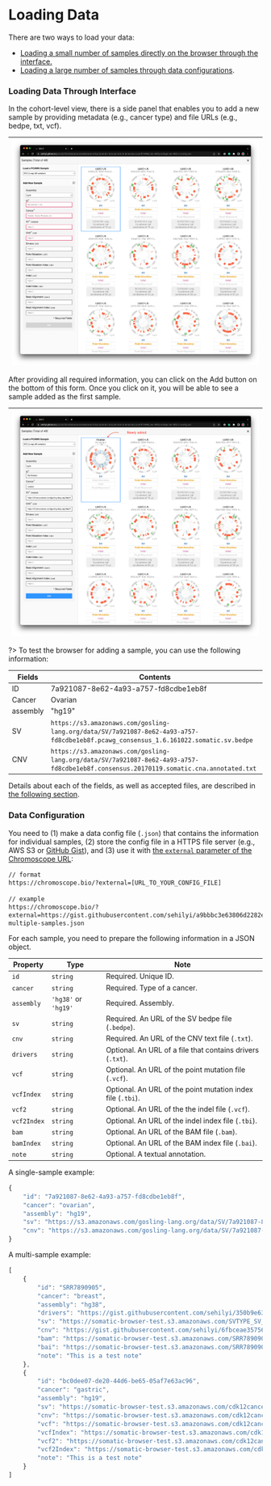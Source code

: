 # Loading Data

There are two ways to load your data:

- [Loading a small number of samples directly on the browser through the interface.](#Loading-Data-Through-Interface)
- [Loading a large number of samples through data configurations](#data-configuration).

### Loading Data Through Interface

In the cohort-level view, there is a side panel that enables you to add a new sample by providing metadata (e.g., cancer type) and file URLs (e.g., bedpe, txt, vcf).

|![server](assets/1-interface.png)|
|---|

After providing all required information, you can click on the Add button on the bottom of this form. Once you click on it, you will be able to see a sample added as the first sample.

|![server](assets/3-sample-added.png)|
|---|

?> To test the browser for adding a sample, you can use the following information:

|Fields|Contents|
|---|---|
|ID|7a921087-8e62-4a93-a757-fd8cdbe1eb8f
|Cancer|Ovarian
|assembly|"hg19"
|SV|`https://s3.amazonaws.com/gosling-lang.org/data/SV/7a921087-8e62-4a93-a757-fd8cdbe1eb8f.pcawg_consensus_1.6.161022.somatic.sv.bedpe`
|CNV|`https://s3.amazonaws.com/gosling-lang.org/data/SV/7a921087-8e62-4a93-a757-fd8cdbe1eb8f.consensus.20170119.somatic.cna.annotated.txt`

Details about each of the fields, as well as accepted files, are described in [the following section](#Data-Configuration).

### Data Configuration

You need to (1) make a data config file (`.json`) that contains the information for individual samples, (2) store the config file in a HTTPS file server (e.g., AWS S3 or [GitHub Gist](https://gist.github.com/)), and (3) use it with [the `external` parameter of the Chromoscope URL](url-parameters.md):

```
// format
https://chromoscope.bio/?external=[URL_TO_YOUR_CONFIG_FILE]

// example
https://chromoscope.bio/?external=https://gist.githubusercontent.com/sehilyi/a9bbbc3e63806d2282e1959e27a65a53/raw/b6c0ab07a220027196746f46607e916bd9751c70/goscan-multiple-samples.json
```

For each sample, you need to prepare the following information in a JSON object.

| Property | Type | Note |
|---|---|---|
| `id` | `string` | Required. Unique ID. |
| `cancer` | `string` | Required. Type of a cancer. |
| `assembly` | `'hg38'` or `'hg19'` | Required. Assembly. |
| `sv` | `string` | Required. An URL of the SV bedpe file (`.bedpe`). |
| `cnv` | `string` | Required. An URL of the CNV text file (`.txt`). |
| `drivers` | `string` | Optional. An URL of a file that contains drivers (`.txt`). |
| `vcf` | `string` | Optional. An URL of the point mutation file (`.vcf`). |
| `vcfIndex` | `string` | Optional. An URL of the point mutation index file (`.tbi`). |
| `vcf2` | `string` | Optional. An URL of the the indel file (`.vcf`). |
| `vcf2Index` | `string` | Optional. An URL of the indel index file (`.tbi`). |
| `bam` | `string` | Optional. An URL of the BAM file (`.bam`). |
| `bamIndex` | `string` | Optional. An URL of the BAM index file (`.bai`). |
| `note` | `string` | Optional. A textual annotation. |

A single-sample example:
```js
{
    "id": "7a921087-8e62-4a93-a757-fd8cdbe1eb8f",
    "cancer": "ovarian",
    "assembly": "hg19",
    "sv": "https://s3.amazonaws.com/gosling-lang.org/data/SV/7a921087-8e62-4a93-a757-fd8cdbe1eb8f.pcawg_consensus_1.6.161022.somatic.sv.bedpe",
    "cnv": "https://s3.amazonaws.com/gosling-lang.org/data/SV/7a921087-8e62-4a93-a757-fd8cdbe1eb8f.consensus.20170119.somatic.cna.annotated.txt"
}
```

A multi-sample example:
```js
[
    {
        "id": "SRR7890905",
        "cancer": "breast",
        "assembly": "hg38",
        "drivers": "https://gist.githubusercontent.com/sehilyi/350b9e633c52ad97df00a0fc13a8839a/raw/c47b9ba33f1c9e187c69d1dadd01838db44d3b29/driver.txt",
        "sv": "https://somatic-browser-test.s3.amazonaws.com/SVTYPE_SV_test_tumor_normal_with_panel.bedpe",
        "cnv": "https://gist.githubusercontent.com/sehilyi/6fbceae35756b13472332d6b81b10803/raw/596428a8b0ebc00e7f8cbc52b050db0fbd6e19a5/SRR7890943.ascat.v3.cnv.tsv",
        "bam": "https://somatic-browser-test.s3.amazonaws.com/SRR7890905_GAPFI2USVS21.bam",
        "bai": "https://somatic-browser-test.s3.amazonaws.com/SRR7890905_GAPFI2USVS21.bam.bai",
        "note": "This is a test note"
    },
    {
        "id": "bc0dee07-de20-44d6-be65-05af7e63ac96",
        "cancer": "gastric",
        "assembly": "hg19",
        "sv": "https://somatic-browser-test.s3.amazonaws.com/cdk12cancers/bc0dee07-de20-44d6-be65-05af7e63ac96.pcawg_consensus_1.6.161116.somatic.sv.bedpe",
        "cnv": "https://somatic-browser-test.s3.amazonaws.com/cdk12cancers/bc0dee07-de20-44d6-be65-05af7e63ac96.consensus.20170119.somatic.cna.txt",
        "vcf": "https://somatic-browser-test.s3.amazonaws.com/cdk12cancers/bc0dee07-de20-44d6-be65-05af7e63ac96.consensus.20160830.somatic.snv_mnv.sorted.vcf.gz",
        "vcfIndex": "https://somatic-browser-test.s3.amazonaws.com/cdk12cancers/bc0dee07-de20-44d6-be65-05af7e63ac96.consensus.20160830.somatic.snv_mnv.sorted.vcf.gz.tbi",
        "vcf2": "https://somatic-browser-test.s3.amazonaws.com/cdk12cancers/bc0dee07-de20-44d6-be65-05af7e63ac96.consensus.20161006.somatic.indel.sorted.vcf.gz",
        "vcf2Index": "https://somatic-browser-test.s3.amazonaws.com/cdk12cancers/bc0dee07-de20-44d6-be65-05af7e63ac96.consensus.20161006.somatic.indel.sorted.vcf.gz.tbi",
        "note": "This is a test note"
    }
]
```